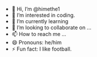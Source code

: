 - 👋 Hi, I’m @himethe1
- 👀 I’m interested in coding.
- 🌱 I’m currently learning 
- 💞️ I’m looking to collaborate on ...
- 📫 How to reach me ...
- 😄 Pronouns: he/him
- ⚡ Fun fact: I like football.

<!---
himethe1/himethe1 is a ✨ special ✨ repository because its `README.md` (this file) appears on your GitHub profile.
You can click the Preview link to take a look at your changes.
--->
